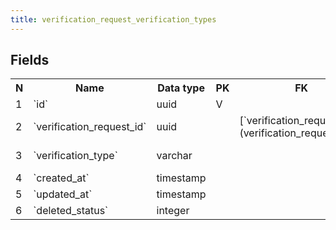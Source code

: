```yaml
---
title: verification_request_verification_types 
---
```


## Fields

<table style="width: 100%">
    <colgroup>
       <col span="1" style="width: 3%;"/>
       <col span="1" style="width: 12%;"/>
       <col span="1" style="width: 10%;"/>
       <col span="1" style="width: 3%;"/>
       <col span="1" style="width: 12%;"/>
       <col span="1" style="width: 60%;"/>
    </colgroup>
  <tr>
    <th>N</th>
    <th>Name</th>
    <th>Data type</th>
    <th>PK</th>
    <th>FK</th>
    <th>Description</th>
  </tr>
<tr><td>1</td><td>`id`</td><td>uuid</td><td>V</td><td></td><td>autogen</td></tr>
<tr><td>2</td><td>`verification_request_id`</td><td>uuid</td><td></td><td>[`verification_requests`](verification_requests.md)</td><td>Verification request that requires this verification type</td></tr>
<tr><td>3</td><td>`verification_type`</td><td>varchar</td><td></td><td></td><td>Verification type. Enum. One of: EDUCATION,PROFESSIONAL_CERTIFICATE,EXPERIENCE</td></tr>
<tr><td>4</td><td>`created_at`</td><td>timestamp</td><td></td><td></td><td></td></tr>
<tr><td>5</td><td>`updated_at`</td><td>timestamp</td><td></td><td></td><td></td></tr>
<tr><td>6</td><td>`deleted_status`</td><td>integer</td><td></td><td></td><td>0 - active record, 1 - deleted record.</td></tr>

</table>